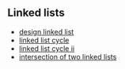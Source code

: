 ## Linked lists

- [design linked list](https://leetcode.com/explore/learn/card/linked-list/209/singly-linked-list/1290/)
- [linked list cycle](https://leetcode.com/explore/learn/card/linked-list/214/two-pointer-technique/1212/)
- [linked list cycle ii](https://leetcode.com/explore/learn/card/linked-list/214/two-pointer-technique/1214/)
- [intersection of two linked lists](https://leetcode.com/explore/learn/card/linked-list/214/two-pointer-technique/1215/)
